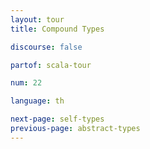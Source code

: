 ```yaml
---
layout: tour
title: Compound Types

discourse: false

partof: scala-tour

num: 22

language: th

next-page: self-types
previous-page: abstract-types
---
```

